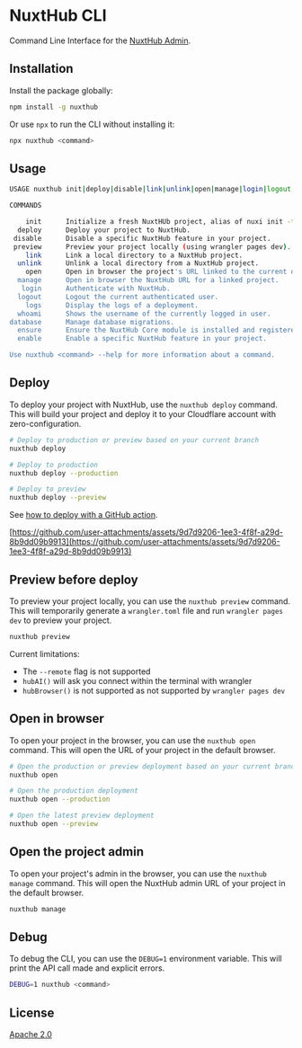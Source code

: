 # NuxtHub CLI

Command Line Interface for the [NuxtHub Admin](https://admin.hub.nuxt.com).

## Installation

Install the package globally:

```sh
npm install -g nuxthub
```

Or use `npx` to run the CLI without installing it:

```sh
npx nuxthub <command>
```

## Usage

```bash
USAGE nuxthub init|deploy|disable|link|unlink|open|manage|login|logout|logs|whoami|database|ensure|enable

COMMANDS

    init      Initialize a fresh NuxtHUb project, alias of nuxi init -t hub.  
  deploy      Deploy your project to NuxtHub.                                   
 disable      Disable a specific NuxtHub feature in your project.                                   
 preview      Preview your project locally (using wrangler pages dev).   
    link      Link a local directory to a NuxtHub project.                      
  unlink      Unlink a local directory from a NuxtHub project.                  
    open      Open in browser the project's URL linked to the current directory.
  manage      Open in browser the NuxtHub URL for a linked project.             
   login      Authenticate with NuxtHub.                                        
  logout      Logout the current authenticated user.                            
    logs      Display the logs of a deployment.                                 
  whoami      Shows the username of the currently logged in user.
database      Manage database migrations.               
  ensure      Ensure the NuxtHub Core module is installed and registered in the project.
  enable      Enable a specific NuxtHub feature in your project.

Use nuxthub <command> --help for more information about a command.
```

## Deploy

To deploy your project with NuxtHub, use the `nuxthub deploy` command. This will build your project and deploy it to your Cloudflare account with zero-configuration.

```bash
# Deploy to production or preview based on your current branch
nuxthub deploy

# Deploy to production
nuxthub deploy --production

# Deploy to preview
nuxthub deploy --preview
```

See [how to deploy with a GitHub action](https://hub.nuxt.com/docs/getting-started/deploy#github-action).

[https://github.com/user-attachments/assets/9d7d9206-1ee3-4f8f-a29d-8b9dd09b9913](https://github.com/user-attachments/assets/9d7d9206-1ee3-4f8f-a29d-8b9dd09b9913)

## Preview before deploy

To preview your project locally, you can use the `nuxthub preview` command. This will temporarily generate a `wrangler.toml` file and run `wrangler pages dev` to preview your project.

```bash
nuxthub preview
```

Current limitations:

- The `--remote` flag is not supported
- `hubAI()` will ask you connect within the terminal with wrangler
- `hubBrowser()` is not supported as not supported by `wrangler pages dev`

## Open in browser

To open your project in the browser, you can use the `nuxthub open` command. This will open the URL of your project in the default browser.

```bash
# Open the production or preview deployment based on your current branch
nuxthub open

# Open the production deployment
nuxthub open --production

# Open the latest preview deployment
nuxthub open --preview
```

## Open the project admin

To open your project's admin in the browser, you can use the `nuxthub manage` command. This will open the NuxtHub admin URL of your project in the default browser.

```bash
nuxthub manage
```

## Debug

To debug the CLI, you can use the `DEBUG=1` environment variable. This will print the API call made and explicit errors.

```bash
DEBUG=1 nuxthub <command>
```

## License

[Apache 2.0](./LICENSE)
